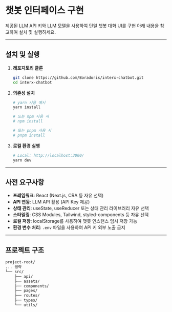 # 챗봇 인터페이스 구현

제공된 LLM API 키와 LLM 모델을 사용하여 단일 챗봇 대화 UI를 구현
아래 내용을 참고하여 설치 및 실행하세요.

---

## 설치 및 실행

1. **레포지토리 클론**

   ```bash
   git clone https://github.com/Boradoris/interx-chatbot.git
   cd interx-chatbot
   ```

2. **의존성 설치**

   ```bash
   # yarn 사용 예시
   yarn install

   # 또는 npm 사용 시
   # npm install

   # 또는 pnpm 사용 시
   # pnpm install
   ```

3. **로컬 환경 실행**

   ```bash
   # Local: http://localhost:3000/
   yarn dev
   ```

---

## 사전 요구사항

- **프레임워크**: React (Next.js, CRA 등 자유 선택)
- **API 연동**: LLM API 활용 (API Key 제공)
- **상태 관리**: useState, useReducer 또는 상태 관리 라이브러리 자유 선택
- **스타일링**: CSS Modules, Tailwind, styled-components 등 자유 선택
- **로컬 저장**: localStorage를 사용하여 챗봇 인스턴스 임시 저장 가능
- **환경 변수 처리**: `.env` 파일을 사용하여 API 키 외부 노출 금지

---

## 프로젝트 구조

```bash
project-root/
... 생략
└── src/
    ├── api/
    ├── assets/
    ├── components/
    ├── pages/
    ├── routes/
    ├── types/
    └── utils/
```
